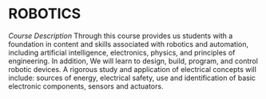 # ROBOTICS
*Course Description*
Through this course provides us students with a foundation in content and skills associated with robotics and automation, including artificial intelligence, electronics, physics, and principles of engineering.
In addition, We will learn to design, build, program, and control robotic devices. A rigorous study and application of electrical concepts will include: sources of energy, electrical safety, use and identification of basic electronic components, sensors and actuators.
